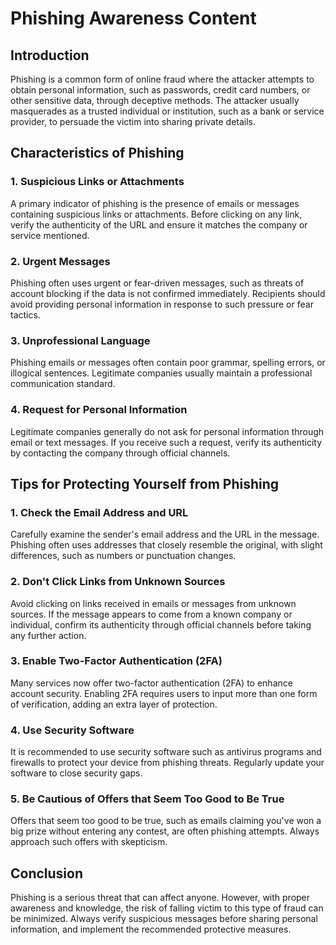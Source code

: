 # Phishing Awareness Content

## Introduction

Phishing is a common form of online fraud where the attacker attempts to obtain personal information, such as passwords, credit card numbers, or other sensitive data, through deceptive methods. The attacker usually masquerades as a trusted individual or institution, such as a bank or service provider, to persuade the victim into sharing private details.

## Characteristics of Phishing

### 1. Suspicious Links or Attachments
A primary indicator of phishing is the presence of emails or messages containing suspicious links or attachments. Before clicking on any link, verify the authenticity of the URL and ensure it matches the company or service mentioned.

### 2. Urgent Messages
Phishing often uses urgent or fear-driven messages, such as threats of account blocking if the data is not confirmed immediately. Recipients should avoid providing personal information in response to such pressure or fear tactics.

### 3. Unprofessional Language
Phishing emails or messages often contain poor grammar, spelling errors, or illogical sentences. Legitimate companies usually maintain a professional communication standard.

### 4. Request for Personal Information
Legitimate companies generally do not ask for personal information through email or text messages. If you receive such a request, verify its authenticity by contacting the company through official channels.

## Tips for Protecting Yourself from Phishing

### 1. Check the Email Address and URL
Carefully examine the sender's email address and the URL in the message. Phishing often uses addresses that closely resemble the original, with slight differences, such as numbers or punctuation changes.

### 2. Don't Click Links from Unknown Sources
Avoid clicking on links received in emails or messages from unknown sources. If the message appears to come from a known company or individual, confirm its authenticity through official channels before taking any further action.

### 3. Enable Two-Factor Authentication (2FA)
Many services now offer two-factor authentication (2FA) to enhance account security. Enabling 2FA requires users to input more than one form of verification, adding an extra layer of protection.

### 4. Use Security Software
It is recommended to use security software such as antivirus programs and firewalls to protect your device from phishing threats. Regularly update your software to close security gaps.

### 5. Be Cautious of Offers that Seem Too Good to Be True
Offers that seem too good to be true, such as emails claiming you've won a big prize without entering any contest, are often phishing attempts. Always approach such offers with skepticism.

## Conclusion

Phishing is a serious threat that can affect anyone. However, with proper awareness and knowledge, the risk of falling victim to this type of fraud can be minimized. Always verify suspicious messages before sharing personal information, and implement the recommended protective measures.

